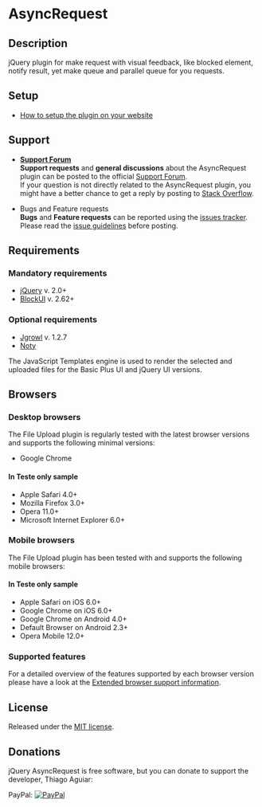 AsyncRequest
============

## Description

jQuery plugin for make request with visual feedback, like blocked element, notify result, yet make queue and parallel queue for you requests.

## Setup
* [How to setup the plugin on your website](https://github.com/Taguiar84/AsyncRequest/wiki/Setup)

## Support

* **[Support Forum](https://www)**  
**Support requests** and **general discussions** about the AsyncRequest plugin can be posted to the official
[Support Forum](https://www).  
If your question is not directly related to the AsyncRequest plugin, you might have a better chance to get a reply by posting to [Stack Overflow](http://stackoverflow.com/questions/tagged/AsyncRequest).

* Bugs and Feature requests  
**Bugs** and **Feature requests** can be reported using the [issues tracker](https://github.com/Taguiar84/AsyncRequest/issues).  
Please read the [issue guidelines](https://github.com/Taguiar84/AsyncRequest/tree/master/CONTRIBUTING.md) before posting.

## Requirements

### Mandatory requirements
* [jQuery](http://jquery.com/) v. 2.0+
* [BlockUI](http://www.malsup.com/jquery/block/) v. 2.62+


### Optional requirements
* [Jgrowl](https://github.com/stanlemon/jGrowl) v. 1.2.7
* [Noty](http://needim.github.io/noty/)

The JavaScript Templates engine is used to render the selected and uploaded files for the Basic Plus UI and jQuery UI versions.


## Browsers

### Desktop browsers
The File Upload plugin is regularly tested with the latest browser versions and supports the following minimal versions:

* Google Chrome

#### In Teste only sample
* Apple Safari 4.0+
* Mozilla Firefox 3.0+
* Opera 11.0+
* Microsoft Internet Explorer 6.0+

### Mobile browsers
The File Upload plugin has been tested with and supports the following mobile browsers:

#### In Teste only sample
* Apple Safari on iOS 6.0+
* Google Chrome on iOS 6.0+
* Google Chrome on Android 4.0+
* Default Browser on Android 2.3+
* Opera Mobile 12.0+

### Supported features
For a detailed overview of the features supported by each browser version please have a look at the [Extended browser support information](https://github.com/blueimp/jQuery-File-Upload/wiki/Browser-support).



## License
Released under the [MIT license](http://www.opensource.org/licenses/MIT).


## Donations
jQuery AsyncRequest is free software, but you can donate to support the developer, Thiago Aguiar:

PayPal: [![PayPal](https://www.paypalobjects.com/en_US/i/btn/btn_donateCC_LG.gif)](https://www.paypal.com/cgi-bin/webscr?cmd=_s-xclick&hosted_button_id=PQW4J6XGV92LG)



